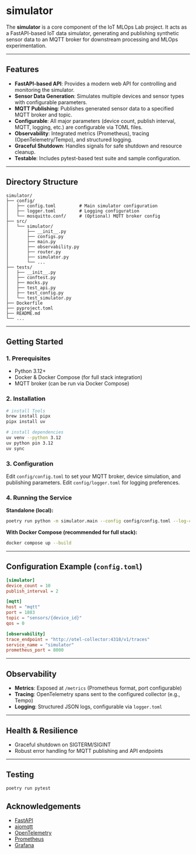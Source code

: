 # simulator

The **simulator** is a core component of the IoT MLOps Lab project. It acts as a FastAPI-based IoT data simulator, generating and publishing synthetic sensor data to an MQTT broker for downstream processing and MLOps experimentation.

---

## Features

- **FastAPI-based API**: Provides a modern web API for controlling and monitoring the simulator.
- **Sensor Data Generation**: Simulates multiple devices and sensor types with configurable parameters.
- **MQTT Publishing**: Publishes generated sensor data to a specified MQTT broker and topic.
- **Configurable**: All major parameters (device count, publish interval, MQTT, logging, etc.) are configurable via TOML files.
- **Observability**: Integrated metrics (Prometheus), tracing (OpenTelemetry/Tempo), and structured logging.
- **Graceful Shutdown**: Handles signals for safe shutdown and resource cleanup.
- **Testable**: Includes pytest-based test suite and sample configuration.

---

## Directory Structure

```
simulator/
├── config/
│   ├── config.toml         # Main simulator configuration
│   ├── logger.toml         # Logging configuration
│   └── mosquitto.conf/     # (Optional) MQTT broker config
├── src/
│   └── simulator/
│       ├── __init__.py
│       ├── configs.py
│       ├── main.py
│       ├── observability.py
│       ├── router.py
│       ├── simulator.py
│       └── ...
├── tests/
│   ├── __init__.py
│   ├── conftest.py
│   ├── mocks.py
│   ├── test_api.py
│   ├── test_config.py
│   └── test_simulator.py
├── Dockerfile
├── pyproject.toml
├── README.md
└── ...
```

---

## Getting Started

### 1. Prerequisites

- Python 3.12+
- Docker & Docker Compose (for full stack integration)
- MQTT broker (can be run via Docker Compose)

### 2. Installation

```bash
# install Tools
brew install pipx
pipx install uv

# install dependencies
uv venv --python 3.12
uv python pin 3.12
uv sync
```

### 3. Configuration

Edit `config/config.toml` to set your MQTT broker, device simulation, and publishing parameters.
Edit `config/logger.toml` for logging preferences.

### 4. Running the Service

**Standalone (local):**
```bash
poetry run python -m simulator.main --config config/config.toml --log-config config/logger.toml
```

**With Docker Compose (recommended for full stack):**
```bash
docker compose up --build
```

---

## Configuration Example (`config.toml`)

```toml
[simulator]
device_count = 10
publish_interval = 2

[mqtt]
host = "mqtt"
port = 1883
topic = "sensors/{device_id}"
qos = 0

[observability]
trace_endpoint = "http://otel-collector:4318/v1/traces"
service_name = "simulator"
prometheus_port = 8000
```

---

## Observability

- **Metrics**: Exposed at `/metrics` (Prometheus format, port configurable)
- **Tracing**: OpenTelemetry spans sent to the configured collector (e.g., Tempo)
- **Logging**: Structured JSON logs, configurable via `logger.toml`

---

## Health & Resilience

- Graceful shutdown on SIGTERM/SIGINT
- Robust error handling for MQTT publishing and API endpoints

---

## Testing

```bash
poetry run pytest
```

## Acknowledgements

- [FastAPI](https://fastapi.tiangolo.com/)
- [aiomqtt](https://github.com/sbtinstruments/aiomqtt)
- [OpenTelemetry](https://opentelemetry.io/)
- [Prometheus](https://prometheus.io/)
- [Grafana](https://grafana.com/)

